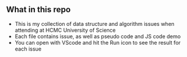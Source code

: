 ## What in this repo
- This is my collection of data structure and algorithm issues when attending at HCMC University of Science
- Each file contains issue, as well as pseudo code and JS code demo
- You can open with VScode and hit the Run icon to see the result for each issue